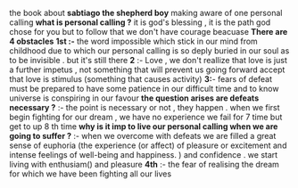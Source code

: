 the book about **sabtiago the shepherd boy** making aware of one personal calling 
**what is personal calling ?**
it is god's blessing , it is the path god chose for you 
but to follow that we don't have courage beacuase 
**There are 4 obstacles**
**1st :-** the word impossible which stick in our mind from childhood due to which our personal calling is so deply buried in our soul as to be invisible . but it's still there 
**2** :- Love , we don't reallize that love is just a further impetus , not something that will prevent us going forward 
accept that love is stimulus (something that causes activity) 
**3:**- fears of defeat 
must be prepared to have some patience in our difficult time and to know universe is conspiring in our favour
**the question arises are defeats necessary ?**
:- the point is necessary or not , they happen  . when we first begin fighting for our dream , we have no experience we fail for 7 time but get to up 8 th time 
**why is it imp to live our personal calling when we are going to suffer ?** 
:- when we overcome with defeats we are filled a great sense of euphoria (the experience (or affect) of pleasure or excitement and intense feelings of well-being and happiness. ) and confidence . we start living with enthusiam() and pleasure
**4th** :- the fear of realising the dream for which we have been fighting all our lives 
